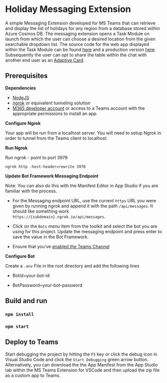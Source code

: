 # Holiday Messaging Extension

A simple Messaging Extension developed for MS Teams that can retrieve and display the list of holidays for any region from a database stored within Azure Cosmos DB. The messaging extension opens a Task Module on launch from which the user can choose a desired location from the given searchable dropdown list. The source code for the web app displayed within the Task Module can be found [here](https://github.com/manugeorge04/SinglePageMERNWebApp) and a production version [here](https://holidaylist.azurewebsites.net/). Subsequently the user can opt to share the table within the chat with another end user as an [Adaptive Card](https://adaptivecards.io/).

## Prerequisites

**Dependencies**
-  [NodeJS](https://nodejs.org/en/)
-  [ngrok](https://ngrok.com/) or equivalent tunneling solution
-  [M365 developer account](https://docs.microsoft.com/en-us/microsoftteams/platform/concepts/build-and-test/prepare-your-o365-tenant) or access to a Teams account with the appropriate permissions to install an app.

**Configure Ngrok**

Your app will be run from a localhost server. You will need to setup Ngrok in order to tunnel from the Teams client to localhost. 

**Run Ngrok**

Run ngrok - point to port 3978

`ngrok http -host-header=rewrite 3978`

**Update Bot Framework Messaging Endpoint**

  Note: You can also do this with the Manifest Editor in App Studio if you are familiar with the process.

- For the Messaging endpoint URL, use the current `https` URL you were given by running ngrok and append it with the path `/api/messages`. It should like something work `https://{subdomain}.ngrok.io/api/messages`.

- Click on the `Bots` menu item from the toolkit and select the bot you are using for this project.  Update the messaging endpoint and press enter to save the value in the Bot Framework.

- Ensure that you've [enabled the Teams Channel](https://docs.microsoft.com/en-us/azure/bot-service/channel-connect-teams?view=azure-bot-service-4.0)

**Configure Bot**

Create a `.env` File in the root directory and add the following lines

- BotId=your-bot-id

- BotPassword=your-bot-password




## Build and run

### `npm install`

### `npm start`

## Deploy to Teams
Start debugging the project by hitting the `F5` key or click the debug icon in Visual Studio Code and click the `Start Debugging` green arrow button.
Alternatively, you can download the the App Manifest from the App Studio tab within the MS Teams Extension for VSCode and then upload the zip file as a custom app to Teams.


